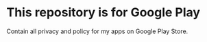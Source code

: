 # This repository is for Google Play
Contain all privacy and policy for my apps on Google Play Store.

